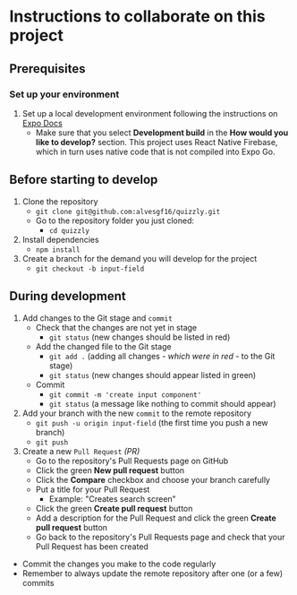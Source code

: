 # Instructions to collaborate on this project

## Prerequisites

### Set up your environment

1. Set up a local development environment following the instructions on [Expo Docs](https://docs.expo.dev/get-started/set-up-your-environment/)
   - Make sure that you select **Development build** in the **How would you like to develop?** section. This project uses React Native Firebase, which in turn uses native code that is not compiled into Expo Go.

## Before starting to develop

1. Clone the repository
   - ```git clone git@github.com:alvesgf16/quizzly.git```
   - Go to the repository folder you just cloned:
     - ```cd quizzly```
2. Install dependencies
   - ```npm install```
3. Create a branch for the demand you will develop for the project
   - ```git checkout -b input-field```

## During development

1. Add changes to the Git stage and ```commit```
   - Check that the changes are not yet in stage
     - ```git status``` (new changes should be listed in red)
   - Add the changed file to the Git stage
     - ```git add .``` (adding all changes - *which were in red* - to the Git stage)
     - ```git status``` (new changes should appear listed in green)
   - Commit
     - ```git commit -m 'create input component'```
     - ```git status``` (a message like nothing to commit should appear)
2. Add your branch with the new ```commit``` to the remote repository
   - ```git push -u origin input-field``` (the first time you push a new branch)
   - ```git push```
3. Create a new ```Pull Request``` *(PR)*
   - Go to the repository's Pull Requests page on GitHub
   - Click the green **New pull request** button
   - Click the **Compare** checkbox and choose your branch carefully
   - Put a title for your Pull Request
     - Example: "Creates search screen"
   - Click the green **Create pull request** button
   - Add a description for the Pull Request and click the green **Create pull request** button
   - Go back to the repository's Pull Requests page and check that your Pull Request has been created

- Commit the changes you make to the code regularly
- Remember to always update the remote repository after one (or a few) commits